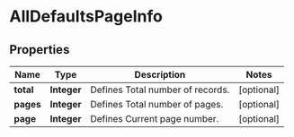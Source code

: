 

# AllDefaultsPageInfo


## Properties

| Name | Type | Description | Notes |
|------------ | ------------- | ------------- | -------------|
|**total** | **Integer** | Defines Total number of records. |  [optional] |
|**pages** | **Integer** | Defines Total number of pages. |  [optional] |
|**page** | **Integer** | Defines Current page number. |  [optional] |



